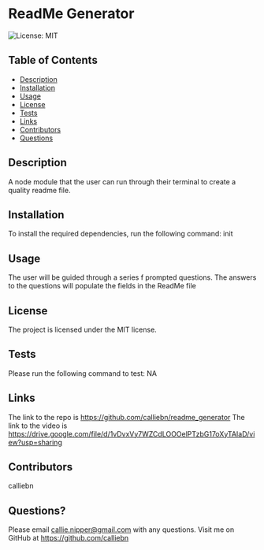 # ReadMe Generator
![License: MIT](https://img.shields.io/badge/License-MIT-yellow.svg)

## Table of Contents

 * [Description](#description)
 * [Installation](#installation)
 * [Usage](#usage)
 * [License](#license)
 * [Tests](#tests)
 * [Links](#links)
 * [Contributors](#contributors)
 * [Questions](#questions)

## Description
A node module that the user can run through their terminal to create a quality readme file.

## Installation
To install the required dependencies, run the following command:
init

## Usage
The user will be guided through a series f prompted questions. The answers to the questions will populate the fields in the ReadMe file

## License
The project is licensed under the MIT license.

## Tests
Please run the following command to test:
NA

## Links
The link to the repo is https://github.com/calliebn/readme_generator
The link to the video is https://drive.google.com/file/d/1vDvxVy7WZCdLOOOelPTzbG17oXyTAIaD/view?usp=sharing

## Contributors
calliebn

## Questions?
Please email callie.nipper@gmail.com with any questions.
Visit me on GitHub at https://github.com/calliebn
